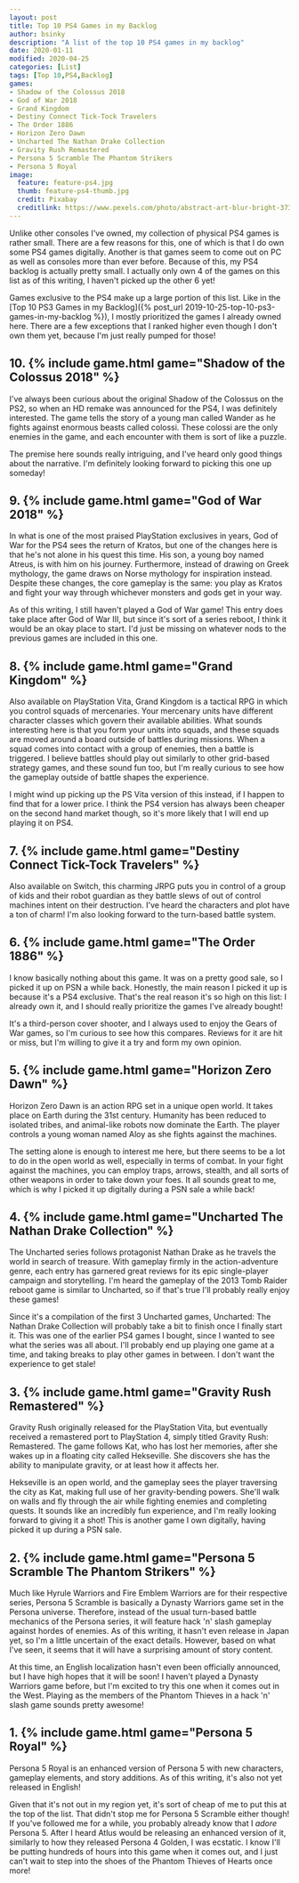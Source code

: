 ```yaml
---
layout: post
title: Top 10 PS4 Games in my Backlog
author: bsinky
description: "A list of the top 10 PS4 games in my backlog"
date: 2020-01-11
modified: 2020-04-25
categories: [List]
tags: [Top 10,PS4,Backlog]
games:
- Shadow of the Colossus 2018
- God of War 2018
- Grand Kingdom
- Destiny Connect Tick-Tock Travelers
- The Order 1886
- Horizon Zero Dawn
- Uncharted The Nathan Drake Collection
- Gravity Rush Remastered
- Persona 5 Scramble The Phantom Strikers
- Persona 5 Royal
image:
  feature: feature-ps4.jpg
  thumb: feature-ps4-thumb.jpg
  credit: Pixabay
  creditlink: https://www.pexels.com/photo/abstract-art-blur-bright-373543/
---
```


Unlike other consoles I've owned, my collection of physical PS4 games is rather
small. There are a few reasons for this, one of which is that I do own some PS4
games digitally. Another is that games seem to come out on PC as well as
consoles more than ever before. Because of this, my PS4 backlog is actually
pretty small. I actually only own 4 of the games on this list as of this
writing, I haven't picked up the other 6 yet!

<!--more-->

Games exclusive to the PS4 make up a large portion of this list. Like in the
[Top 10 PS3 Games in my Backlog]({% post_url
2019-10-25-top-10-ps3-games-in-my-backlog %}), I mostly prioritized the games I
already owned here. There are a few exceptions that I ranked higher even though
I don't own them yet, because I'm just really pumped for those!

## 10. {% include game.html game="Shadow of the Colossus 2018" %}

I've always been curious about the original Shadow of the Colossus on the PS2,
so when an HD remake was announced for the PS4, I was definitely interested. The
game tells the story of a young man called Wander as he fights against enormous
beasts called colossi. These colossi are the only enemies in the game, and each
encounter with them is sort of like a puzzle.

The premise here sounds really intriguing, and I've heard only good things about
the narrative. I'm definitely looking forward to picking this one up someday!

## 9. {% include game.html game="God of War 2018" %}

In what is one of the most praised PlayStation exclusives in years, God of War
for the PS4 sees the return of Kratos, but one of the changes here is that he's
not alone in his quest this time. His son, a young boy named Atreus, is with him
on his journey. Furthermore, instead of drawing on Greek mythology, the game
draws on Norse mythology for inspiration instead. Despite these changes, the
core gameplay is the same: you play as Kratos and fight your way through
whichever monsters and gods get in your way.

As of this writing, I still haven't played a God of War game! This entry does
take place after God of War III, but since it's sort of a series reboot, I think
it would be an okay place to start. I'd just be missing on whatever nods to the
previous games are included in this one.

## 8. {% include game.html game="Grand Kingdom" %}

Also available on PlayStation Vita, Grand Kingdom is a tactical RPG in which you
control squads of mercenaries. Your mercenary units have different character
classes which govern their available abilities. What sounds interesting here is
that you form your units into squads, and these squads are moved around a board
outside of battles during missions. When a squad comes into contact with a group
of enemies, then a battle is triggered. I believe battles should play out
similarly to other grid-based strategy games, and these sound fun too, but I'm
really curious to see how the gameplay outside of battle shapes the experience.

I might wind up picking up the PS Vita version of this instead, if I happen to
find that for a lower price. I think the PS4 version has always been cheaper on
the second hand market though, so it's more likely that I will end up playing it
on PS4.

## 7. {% include game.html game="Destiny Connect Tick-Tock Travelers" %}

Also available on Switch, this charming JRPG puts you in control of a group of
kids and their robot guardian as they battle slews of out of control machines
intent on their destruction. I've heard the characters and plot have a ton of
charm! I'm also looking forward to the turn-based battle system.

## 6. {% include game.html game="The Order 1886" %}

I know basically nothing about this game. It was on a pretty good sale, so I
picked it up on PSN a while back. Honestly, the main reason I picked it up is
because it's a PS4 exclusive. That's the real reason it's so high on this list:
I already own it, and I should really prioritize the games I've already bought!

It's a third-person cover shooter, and I always used to enjoy the Gears of War
games, so I'm curious to see how this compares. Reviews for it are hit or miss,
but I'm willing to give it a try and form my own opinion.

## 5. {% include game.html game="Horizon Zero Dawn" %}

Horizon Zero Dawn is an action RPG set in a unique open world. It takes place on
Earth during the 31st century. Humanity has been reduced to isolated tribes, and
animal-like robots now dominate the Earth. The player controls a young woman
named Aloy as she fights against the machines.

The setting alone is enough to interest me here, but there seems to be a lot to
do in the open world as well, especially in terms of combat. In your fight
against the machines, you can employ traps, arrows, stealth, and all sorts of
other weapons in order to take down your foes. It all sounds great to me, which
is why I picked it up digitally during a PSN sale a while back!

## 4. {% include game.html game="Uncharted The Nathan Drake Collection" %}

The Uncharted series follows protagonist Nathan Drake as he travels the world in
search of treasure. With gameplay firmly in the action-adventure genre, each
entry has garnered great reviews for its epic single-player campaign and
storytelling. I'm heard the gameplay of the 2013 Tomb Raider reboot game is
similar to Uncharted, so if that's true I'll probably really enjoy these games!

Since it's a compilation of the first 3 Uncharted games, Uncharted: The Nathan
Drake Collection will probably take a bit to finish once I finally start it.
This was one of the earlier PS4 games I bought, since I wanted to see what the
series was all about. I'll probably end up playing one game at a time, and
taking breaks to play other games in between. I don't want the experience to get
stale!

## 3. {% include game.html game="Gravity Rush Remastered" %}

Gravity Rush originally released for the PlayStation Vita, but eventually
received a remastered port to PlayStation 4, simply titled Gravity Rush:
Remastered. The game follows Kat, who has lost her memories, after she wakes up
in a floating city called Hekseville. She discovers she has the ability to
manipulate gravity, or at least how it affects her.

Hekseville is an open world, and the gameplay sees the player traversing the
city as Kat, making full use of her gravity-bending powers. She'll walk on walls
and fly through the air while fighting enemies and completing quests. It sounds
like an incredibly fun experience, and I'm really looking forward to giving it a
shot! This is another game I own digitally, having picked it up during a PSN
sale.

## 2. {% include game.html game="Persona 5 Scramble The Phantom Strikers" %}

Much like Hyrule Warriors and Fire Emblem Warriors are for their respective
series, Persona 5 Scramble is basically a Dynasty Warriors game set in the
Persona universe. Therefore, instead of the usual turn-based battle mechanics of
the Persona series, it will feature hack 'n' slash gameplay against hordes of
enemies. As of this writing, it hasn't even release in Japan yet, so I'm a
little uncertain of the exact details. However, based on what I've seen, it
seems that it will have a surprising amount of story content.

At this time, an English localization hasn't even been officially announced, but
I have high hopes that it will be soon! I haven't played a Dynasty Warriors game
before, but I'm excited to try this one when it comes out in the West. Playing
as the members of the Phantom Thieves in a hack 'n' slash game sounds pretty
awesome!

## 1. {% include game.html game="Persona 5 Royal" %}

Persona 5 Royal is an enhanced version of Persona 5 with new characters,
gameplay elements, and story additions. As of this writing, it's also not yet
released in English!

Given that it's not out in my region yet, it's sort of cheap of me to put this
at the top of the list. That didn't stop me for Persona 5 Scramble either
though! If you've followed me for a while, you probably already know that I
*adore* Persona 5. After I heard Atlus would be releasing an enhanced version of
it, similarly to how they released Persona 4 Golden, I was ecstatic. I know I'll
be putting hundreds of hours into this game when it comes out, and I just can't
wait to step into the shoes of the Phantom Thieves of Hearts once more!
